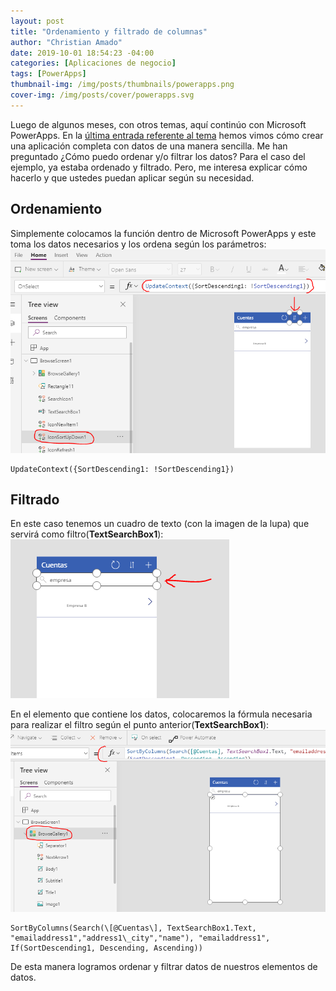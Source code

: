 ```yaml
---
layout: post
title: "Ordenamiento y filtrado de columnas"
author: "Christian Amado"
date: 2019-10-01 18:54:23 -04:00
categories: [Aplicaciones de negocio]
tags: [PowerApps]
thumbnail-img: /img/posts/thumbnails/powerapps.png
cover-img: /img/posts/cover/powerapps.svg
---
```


Luego de algunos meses, con otros temas, aquí continúo con Microsoft PowerApps. En la [última entrada referente al tema](/2019/05/trabajando-con-tablas/) hemos vimos cómo crear una aplicación completa con datos de una manera sencilla. Me han preguntado ¿Cómo puedo ordenar y/o filtrar los datos? Para el caso del ejemplo, ya estaba ordenado y filtrado. Pero, me interesa explicar cómo hacerlo y que ustedes puedan aplicar según su necesidad.

<!--more-->

## Ordenamiento
Simplemente colocamos la función dentro de Microsoft PowerApps y este toma los datos necesarios y los ordena según los parámetros:  
![](/img/posts/migrated/2019/10/1.png)  
```
UpdateContext({SortDescending1: !SortDescending1})
```
## Filtrado
En este caso tenemos un cuadro de texto (con la imagen de la lupa) que servirá como filtro(**TextSearchBox1**):  
![](/img/posts/migrated/2019/10/2.png)  

En el elemento que contiene los datos, colocaremos la fórmula necesaria para realizar el filtro según el punto anterior(**TextSearchBox1**):  
![](/img/posts/migrated/2019/10/3.png)  
```
SortByColumns(Search(\[@Cuentas\], TextSearchBox1.Text, "emailaddress1","address1\_city","name"), "emailaddress1", If(SortDescending1, Descending, Ascending))
```
De esta manera logramos ordenar y filtrar datos de nuestros elementos de datos.
